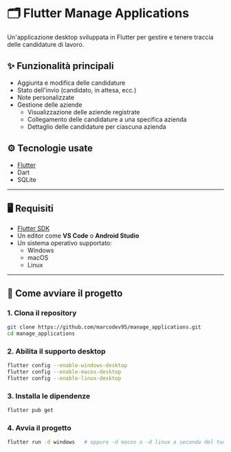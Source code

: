 # 🗂️ Flutter Manage Applications

Un'applicazione desktop sviluppata in Flutter per gestire e tenere traccia delle candidature di lavoro.

## ✨ Funzionalità principali

- Aggiunta e modifica delle candidature
- Stato dell'invio (candidato, in attesa, ecc.)
- Note personalizzate
- Gestione delle aziende
  - Visualizzazione delle aziende registrate
  - Collegamento delle candidature a una specifica azienda
  - Dettaglio delle candidature per ciascuna azienda

## ⚙️ Tecnologie usate

- [Flutter](https://flutter.dev)
- Dart
- SQLite

---

## 🖥️ Requisiti

- [Flutter SDK](https://docs.flutter.dev/get-started/install)
- Un editor come **VS Code** o **Android Studio**
- Un sistema operativo supportato:
  - Windows
  - macOS
  - Linux

---

## 🚀 Come avviare il progetto

### 1. Clona il repository

```bash
git clone https://github.com/marcodev95/manage_applications.git
cd manage_applications
```

### 2. Abilita il supporto desktop 

```bash
flutter config --enable-windows-desktop
flutter config --enable-macos-desktop
flutter config --enable-linux-desktop
```

### 3. Installa le dipendenze

```bash
flutter pub get
```

### 4. Avvia il progetto

```bash
flutter run -d windows   # oppure -d macos o -d linux a seconda del tuo sistema
```
